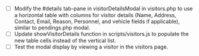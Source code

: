 - [ ] Modify the #details tab-pane in visitorDetailsModal in visitors.php to use a horizontal table with columns for visitor details (Name, Address, Contact, Email, Reason, Personnel, and vehicle fields if applicable), similar to pendings.php modal.
- [ ] Update showVisitorDetails function in scripts/visitors.js to populate the new table cells instead of the vertical list.
- [ ] Test the modal display by viewing a visitor in the visitors page.

